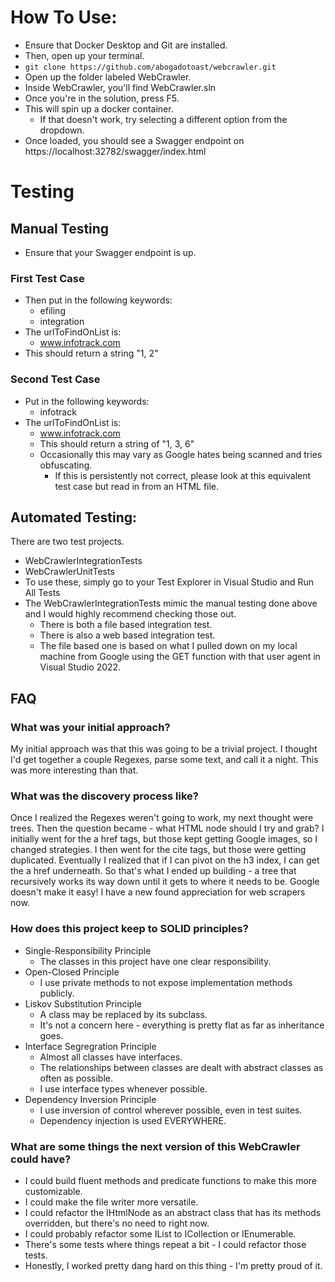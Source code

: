 # How To Use:

 - Ensure that Docker Desktop and Git are installed.
 - Then, open up your terminal.
- `git clone https://github.com/abogadotoast/webcrawler.git`
- Open up the folder labeled WebCrawler.
- Inside WebCrawler, you'll find WebCrawler.sln
- Once you're in the solution, press F5.
- This will spin up a docker container. 
	- If that doesn't work, try selecting a different option from the dropdown.
- Once loaded, you should see a Swagger endpoint on https://localhost:32782/swagger/index.html

# Testing
## Manual Testing
- Ensure that your Swagger endpoint is up.
### First Test Case
- Then put in the following keywords:
	- efiling
	- integration
- The urlToFindOnList is:
	- www.infotrack.com
- This should return a string "1, 2"
### Second Test Case
- Put in the following keywords:
	- infotrack
- The urlToFindOnList is:
	- www.infotrack.com
	- This should return a string of "1, 3, 6"
	- Occasionally this may vary as Google hates being scanned and tries obfuscating. 
		- If this is persistently not correct, please look at this equivalent test case but read in from an HTML file.
	
## Automated Testing:
There are two test projects.
 - WebCrawlerIntegrationTests 
 - WebCrawlerUnitTests
 - To use these, simply go to your Test Explorer in Visual Studio and Run All Tests
 - The WebCrawlerIntegrationTests mimic the manual testing done above and I would highly recommend checking those out. 
	 - There is both a file based integration test.
	 - There is also a web based integration test.
	 - The file based one is based on what I pulled down on my local machine from Google using the GET function with that user agent in Visual Studio 2022.

## FAQ
### What was your initial approach?
My initial approach was that this was going to be a trivial project. I thought I'd get together a couple Regexes, parse some text, and call it a night. This was more interesting than that. 
### What was the discovery process like?
Once I realized the Regexes weren't going to work, my next thought were trees.
Then the question became - what HTML node should I try and grab?
I initially went for the a href tags, but those kept getting Google images, so I changed strategies.
I then went for the cite tags, but those were getting duplicated.
Eventually I realized that if I can pivot on the h3 index, I can get the a href underneath.
So that's what I ended up building - a tree that recursively works its way down until it gets to where it needs to be.
Google doesn't make it easy! I have a new found appreciation for web scrapers now.
### How does this project keep to SOLID principles?
- Single-Responsibility Principle
	- The classes in this project have one clear responsibility.
- Open-Closed Principle
	- I use private methods to not expose implementation methods publicly. 
- Liskov Substitution Principle
	- A class may be replaced by its subclass.
	- It's not a concern here - everything is pretty flat as far as inheritance goes.
- Interface Segregration Principle
	- Almost all classes have interfaces.
	- The relationships between classes are dealt with abstract classes as often as possible.
	- I use interface types whenever possible.
- Dependency Inversion Principle
	- 	 I use inversion of control wherever possible, even in test suites.
	- 	Dependency injection is used EVERYWHERE.

### What are some things the next version of this WebCrawler could have?

- I could build fluent methods and predicate functions to make this more customizable.
- I could make the file writer more versatile.
- I could refactor the IHtmlNode as an abstract class that has its methods overridden, but there's no need to right now.
- I could probably refactor some IList to ICollection or IEnumerable.
- There's some tests where things repeat a bit - I could refactor those tests.
- Honestly, I worked pretty dang hard on this thing - I'm pretty proud of it.
